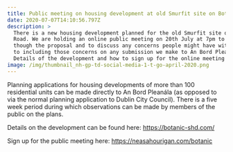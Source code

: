 ```yaml
---
title: Public meeting on housing development at old Smurfit site on Botanic Road
date: 2020-07-07T14:10:56.797Z
description: >
  There is a new housing development planned for the old Smurfit site on Botanic
  Road. We are holding an online public meeting on 20th July at 7pm to walk
  though the proposal and to discuss any concerns people might have with a view
  to including those concerns on any submission we make to An Bord Pleanála.
  Details of the development and how to sign up for the online meeting below.
image: /img/thumbnail_nh-gp-td-social-media-1-t-go-april-2020.png
---
```

Planning applications for housing developments of more than 100 residential units can be  made directly to An Bord Pleanála (as opposed to via the normal planning application to Dublin City Council). There is a five week period during which observations can be made by members of the public on the plans.

Details on the development can be found here: <https://botanic-shd.com/>

Sign up for the public meeting here: <https://neasahourigan.com/botanic>
